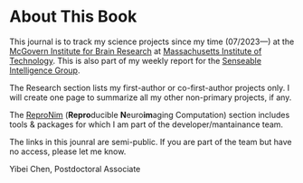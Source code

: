 # About This Book

This journal is to track my science projects since my time (07/2023—) at the [McGovern Institute for Brain Research](https://mcgovern.mit.edu/) at [Massachusetts Institute of Technology](https://www.mit.edu/). This is also part of my weekly report for the [Senseable Intelligence Group](https://sensein.group/).

The Research section lists my first-author or co-first-author projects only. I will create one page to summarize all my other non-primary projects, if any.

The [ReproNim](https://www.repronim.org/) (**Repro**ducible **N**euro**im**aging Computation) section includes tools & packages for which I am part of the developer/mantainance team.

The links in this jounral are semi-public. If you are part of the team but have no access, please let me know. 

Yibei Chen, Postdoctoral Associate

```{tableofcontents}
```

